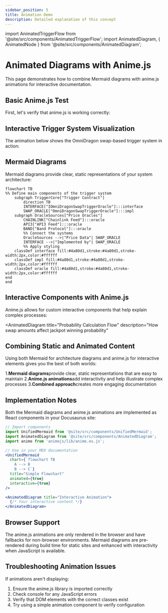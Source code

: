 ```yaml
---
sidebar_position: 5
title: Animation Demo
description: Detailed explanation of this concept
---
```


import AnimatedTriggerFlow from '@site/src/components/AnimatedTriggerFlow';
import AnimatedDiagram, { AnimatedNode } from '@site/src/components/AnimatedDiagram';

# Animated Diagrams with Anime.js

This page demonstrates how to combine Mermaid diagrams with anime.js animations for interactive documentation.

## Basic Anime.js Test

First, let's verify that anime.js is working correctly:


## Interactive Trigger System Visualization

The animation below shows the OmniDragon swap-based trigger system in action:

<AnimatedTriggerFlow />

## Mermaid Diagrams

Mermaid diagrams provide clear, static representations of your system architecture:

```mermaid
flowchart TB
%% Define main components of the trigger system
    subgraph TriggerCore["Trigger Contract"]
        direction TB
        INTERFACE["IOmniDragonSwapTriggerOracle"]:::interface
        SWAP_ORACLE["OmniDragonSwapTriggerOracle"]:::impl
    subgraph OracleSources["Price Oracles"]
        CHAINLINK["Chainlink Feed"]:::oracle
        API3["API3 Feed"]:::oracle
        BAND["Band Protocol"]:::oracle
        %% Connect the systems
        OracleSources -->|"Price Data"| SWAP_ORACLE
        INTERFACE -->|"Implemented by"| SWAP_ORACLE
        %% Apply styling
    classDef interface fill:#4a80d1,stroke:#4a80d1,stroke-width:2px,color:#ffffff
    classDef impl fill:#4a80d1,stroke:#4a80d1,stroke-width:2px,color:#ffffff
    classDef oracle fill:#4a80d1,stroke:#4a80d1,stroke-width:2px,color:#ffffff
end
end
```

## Interactive Components with Anime.js

Anime.js allows for custom interactive components that help explain complex processes:

<AnimatedDiagram 
  title="Probability Calculation Flow" 
  description="How swap amounts affect jackpot winning probability"
>
  <div style={{display: 'flex', justifyContent: 'space-around', alignItems: 'center', flexWrap: 'wrap', gap: '20px', padding: '20px'}}>
    <AnimatedNode 
      label="Swap Amount" 
      highlight 
      id="swap-amount"
    />
    <AnimatedNode 
      label="Base Probability"
      id="base-prob"
    />
    <AnimatedNode 
      label="Market Conditions" 
      pulse
      id="market"
    />
    <AnimatedNode 
      label="Final Probability" 
      highlight
      id="final-prob" 
    />
  </div>
</AnimatedDiagram>

## Combining Static and Animated Content

Using both Mermaid for architecture diagrams and anime.js for interactive elements gives you the best of both worlds:

1.**Mermaid diagrams**provide clear, static representations that are easy to maintain
2.**Anime.js animations**add interactivity and help illustrate complex processes
3.**Combined approach**creates more engaging documentation

## Implementation Notes

Both the Mermaid diagrams and anime.js animations are implemented as React components in your Docusaurus site:

```jsx
// Import components
import UnifiedMermaid from '@site/src/components/UnifiedMermaid';
import AnimatedDiagram from '@site/src/components/AnimatedDiagram';
import anime from 'animejs/lib/anime.es.js';

// Use in your MDX documentation
<UnifiedMermaid
  chart={`flowchart TB
    A --> B
    B --> C`}
  title="Simple Flowchart"
  animated={true}
  interactive={true}
/>

<AnimatedDiagram title="Interactive Animation">
  {/* Your interactive content */}
</AnimatedDiagram>
```

## Browser Support

The anime.js animations are only rendered in the browser and have fallbacks for non-browser environments. Mermaid diagrams are pre-rendered during build time for static sites and enhanced with interactivity when JavaScript is available.

## Troubleshooting Animation Issues

If animations aren't displaying:

1. Ensure the anime.js library is imported correctly
2. Check console for any JavaScript errors
3. Verify that DOM elements with the correct classes exist
4. Try using a simple animation component to verify configuration
